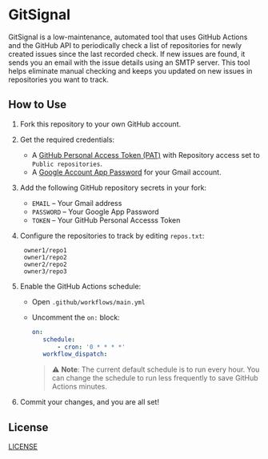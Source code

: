 # GitSignal

GitSignal is a low-maintenance, automated tool that uses GitHub Actions and the GitHub API to periodically check a list of repositories for newly created issues since the last recorded check. If new issues are found, it sends you an email with the issue details using an SMTP server. This tool helps eliminate manual checking and keeps you updated on new issues in repositories you want to track.

## How to Use

1. Fork this repository to your own GitHub account.

2. Get the required credentials:
   - A [GitHub Personal Access Token (PAT)](https://github.com/settings/personal-access-tokens) with Repository access set to `Public repositories`.
   - A [Google Account App Password](https://myaccount.google.com/apppasswords) for your Gmail account.

3. Add the following GitHub repository secrets in your fork:
   - `EMAIL` – Your Gmail address  
   - `PASSWORD` – Your Google App Password  
   - `TOKEN` – Your GitHub Personal Accesss Token  

4. Configure the repositories to track by editing `repos.txt`:
   ```plaintext
    owner1/repo1
    owner1/repo2
    owner2/repo2
    owner3/repo3
   ```

5. Enable the GitHub Actions schedule:
   - Open `.github/workflows/main.yml`

   - Uncomment the `on:` block:
     ```yaml
     on:
        schedule:
            - cron: '0 * * * *'
        workflow_dispatch:
     ```
     > ⚠️ **Note**: The current default schedule is to run every hour. You can change the schedule to run less frequently to save GitHub Actions minutes.

6. Commit your changes, and you are all set!

## License
[LICENSE](LICENSE)
